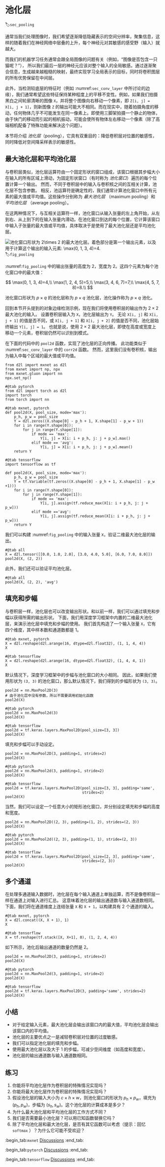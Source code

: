 # 池化层
:label:`sec_pooling`

通常当我们处理图像时，我们希望逐渐降低隐藏表示的空间分辨率，聚集信息，这样的随着我们在神经网络中层叠的上升，每个神经元对其敏感的感受野（输入）就越大。

而我们的机器学习任务通常会跟全局图像的问题有关（例如，“图像是否包含一只猫呢？”）， 所以我们最后一层的神经元应该对整个输入的全局敏感。通过逐渐聚合信息，生成越来越粗糙的映射，最终实现学习全局表示的目标，同时将卷积图层的所有优势保留在中间层。

此外，当检测较底层的特征时（例如 :numref:`sec_conv_layer` 中所讨论的边缘），我们通常希望这些特征保持某种程度上的平移不变性。例如，如果我们拍摄黑白之间轮廓清晰的图像 `X`，并将整个图像向右移动一个像素，即 `Z[i, j] = X[i, j + 1]`，则新图像 `Z` 的输出可能大不相同。而在现实中，随着拍摄角度的移动，任何物体几乎不可能发生在同一像素上。即使用三脚架拍摄一个静止的物体，由于快门的移动而引起的相机振动，可能会使所有物体左右移动一个像素（除了高端相机配备了特殊功能来解决这个问题）。

本节将介绍 *池化层*（pooling），它具有双重目的：降低卷积层对位置的敏感性，同时降低对空间降采样表示的敏感性。


## 最大池化层和平均池化层

与卷积层类似，池化层运算符由一个固定形状的窗口组成，该窗口根据其步幅大小在输入的所有区域上滑动，为固定形状窗口（有时称为 *池化窗口*）遍历的每个位置计算一个输出。
然而，不同于卷积层中的输入与卷积核之间的互相关计算，池化层不包含参数。
相反，池运算符是确定性的，我们通常计算池化窗口中所有元素的最大值或平均值。这些操作分别称为 *最大池化层* （maximum pooling）和 *平均池化层* （average pooling）。

在这两种情况下，与互相关运算符一样，池化窗口从输入张量的左上角开始，从左到右、从上到下的在输入张量内滑动。在池化窗口到达的每个位置，它计算该窗口中输入子张量的最大值或平均值，具体取决于是使用了最大池化层还是平均池化层。


![池化窗口形状为 $2\times 2$ 的最大池化层。着色部分是第一个输出元素，以及用于计算这个输出的输入元素: $\max(0, 1, 3, 4)=4$.](../img/pooling.svg)
:label:`fig_pooling`

:numref:`fig_pooling` 中的输出张量的高度为 $2$，宽度为 $2$。这四个元素为每个池化窗口中的最大值：

$$
\max(0, 1, 3, 4)=4,\\
\max(1, 2, 4, 5)=5,\\
\max(3, 4, 6, 7)=7,\\
\max(4, 5, 7, 8)=8.\\
$$

池化窗口形状为 $p \times q$ 的池化层称为 $p \times q$ 池化层，池化操作称为 $p \times q$ 池化。

回到本节开头提到的对象边缘检测示例，现在我们将使用卷积层的输出作为 $2\times 2$ 最大池化的输入。
设置卷积层输入为 `X`，池化层输出为 `Y`。
无论 `X[i, j]` 和 `X[i, j + 1]` 的值是否不同，或 `X[i, j + 1]` 和 `X[i, j + 2]` 的值是否不同，池化层始终输出 `Y[i, j] = 1`。
也就是说，使用 $2\times 2$ 最大池化层，即使在高度或宽度上移动一个元素，卷积层仍然可以识别到模式。

在下面的代码中的 `pool2d` 函数，实现了池化层的正向传播。
此功能类似于 :numref:`sec_conv_layer` 中的 `corr2d` 函数。
然而，这里我们没有卷积核，输出为输入中每个区域的最大值或平均值。

```{.python .input}
from d2l import mxnet as d2l
from mxnet import np, npx
from mxnet.gluon import nn
npx.set_np()
```

```{.python .input}
#@tab pytorch
from d2l import torch as d2l
import torch
from torch import nn
```

```{.python .input}
#@tab mxnet, pytorch
def pool2d(X, pool_size, mode='max'):
    p_h, p_w = pool_size
    Y = d2l.zeros((X.shape[0] - p_h + 1, X.shape[1] - p_w + 1))
    for i in range(Y.shape[0]):
        for j in range(Y.shape[1]):
            if mode == 'max':
                Y[i, j] = X[i: i + p_h, j: j + p_w].max()
            elif mode == 'avg':
                Y[i, j] = X[i: i + p_h, j: j + p_w].mean()
    return Y
```

```{.python .input}
#@tab tensorflow
import tensorflow as tf

def pool2d(X, pool_size, mode='max'):
    p_h, p_w = pool_size
    Y = tf.Variable(tf.zeros((X.shape[0] - p_h + 1, X.shape[1] - p_w +1)))
    for i in range(Y.shape[0]):
        for j in range(Y.shape[1]):
            if mode == 'max':
                Y[i, j].assign(tf.reduce_max(X[i: i + p_h, j: j + p_w]))
            elif mode =='avg':
                Y[i, j].assign(tf.reduce_mean(X[i: i + p_h, j: j + p_w]))
    return Y
```

我们可以构建 :numref:`fig_pooling` 中的输入张量 `X`，验证二维最大池化层的输出。

```{.python .input}
#@tab all
X = d2l.tensor([[0.0, 1.0, 2.0], [3.0, 4.0, 5.0], [6.0, 7.0, 8.0]])
pool2d(X, (2, 2))
```

此外，我们还可以验证平均池化层。

```{.python .input}
#@tab all
pool2d(X, (2, 2), 'avg')
```

## 填充和步幅

与卷积层一样，池化层也可以改变输出形状。和以前一样，我们可以通过填充和步幅以获得所需的输出形状。
下面，我们用深度学习框架中内置的二维最大池化层，来演示池化层中填充和步幅的使用。
我们首先构造了一个输入张量 `X`，它有四个维度，其中样本数和通道数都是 1。

```{.python .input}
#@tab mxnet, pytorch
X = d2l.reshape(d2l.arange(16, dtype=d2l.float32), (1, 1, 4, 4))
X
```

```{.python .input}
#@tab tensorflow
X = d2l.reshape(d2l.arange(16, dtype=d2l.float32), (1, 4, 4, 1))
X
```

默认情况下，深度学习框架中的步幅与池化窗口的大小相同。
因此，如果我们使用形状为 `(3, 3)` 的池化窗口，那么默认情况下，我们得到的步幅形状为 `(3, 3)`。

```{.python .input}
pool2d = nn.MaxPool2D(3)
# 由于池化层中没有参数，所以不需要调用初始化函数
pool2d(X)
```

```{.python .input}
#@tab pytorch
pool2d = nn.MaxPool2d(3)
pool2d(X)
```

```{.python .input}
#@tab tensorflow
pool2d = tf.keras.layers.MaxPool2D(pool_size=[3, 3])
pool2d(X)
```

填充和步幅可以手动设定。

```{.python .input}
pool2d = nn.MaxPool2D(3, padding=1, strides=2)
pool2d(X)
```

```{.python .input}
#@tab pytorch
pool2d = nn.MaxPool2d(3, padding=1, stride=2)
pool2d(X)
```

```{.python .input}
#@tab tensorflow
pool2d = tf.keras.layers.MaxPool2D(pool_size=[3, 3], padding='same',
                                   strides=2)
pool2d(X)
```

当然，我们可以设定一个任意大小的矩形池化窗口，并分别设定填充和步幅的高度和宽度。

```{.python .input}
pool2d = nn.MaxPool2D((2, 3), padding=(1, 2), strides=(2, 3))
pool2d(X)
```

```{.python .input}
#@tab pytorch
pool2d = nn.MaxPool2d((2, 3), padding=(1, 1), stride=(2, 3))
pool2d(X)
```

```{.python .input}
#@tab tensorflow
pool2d = tf.keras.layers.MaxPool2D(pool_size=[2, 3], padding='same',
                                   strides=(2, 3))
pool2d(X)
```

## 多个通道

在处理多通道输入数据时，池化层在每个输入通道上单独运算，而不是像卷积层一样在通道上对输入进行汇总。
这意味着池化层的输出通道数与输入通道数相同。
下面，我们将在通道维度上连结张量 `X` 和 `X + 1`，以构建具有 2 个通道的输入。

```{.python .input}
#@tab mxnet, pytorch
X = d2l.concat((X, X + 1), 1)
X
```

```{.python .input}
#@tab tensorflow
X = tf.reshape(tf.stack([X, X+1], 0), (1, 2, 4, 4))
```

如下所示，池化后输出通道的数量仍然是 2。

```{.python .input}
pool2d = nn.MaxPool2D(3, padding=1, strides=2)
pool2d(X)
```

```{.python .input}
#@tab pytorch
pool2d = nn.MaxPool2d(3, padding=1, stride=2)
pool2d(X)
```

```{.python .input}
#@tab tensorflow
pool2d = tf.keras.layers.MaxPool2D(3, padding='same', strides=2)
pool2d(X)
```

## 小结

* 对于给定输入元素，最大池化层会输出该窗口内的最大值，平均池化层会输出该窗口内的平均值。
* 池化层的主要优点之一是减轻卷积层对位置的过度敏感。
* 我们可以指定池化层的填充和步幅。
* 使用最大池化层以及大于 1 的步幅，可减少空间维度（如高度和宽度）。
* 池化层的输出通道数与输入通道数相同。


## 练习

1. 你能将平均池化层作为卷积层的特殊情况实现吗？
1. 你能将最大池化层作为卷积层的特殊情况实现吗？
1. 假设池化层的输入大小为 $c\times h\times w$，则池化窗口的形状为 $p_h\times p_w$，填充为 $(p_h, p_w)$，步幅为 $(s_h, s_w)$。这个池化层的计算成本是多少？
1. 为什么最大池化层和平均池化层的工作方式不同？
1. 我们是否需要最小池化层？可以用已知函数替换它吗？
1. 除了平均池化层和最大池化层，是否有其它函数可以考虑（提示：回忆 `softmax` ）？为什么它可能不受欢迎？

:begin_tab:`mxnet`
[Discussions](https://discuss.d2l.ai/t/71)
:end_tab:

:begin_tab:`pytorch`
[Discussions](https://discuss.d2l.ai/t/72)
:end_tab:

:begin_tab:`tensorflow`
[Discussions](https://discuss.d2l.ai/t/274)
:end_tab:

